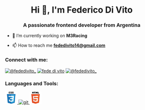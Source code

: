<h1 align="center">Hi 👋, I'm Federico Di Vito</h1>
<h3 align="center">A passionate frontend developer from Argentina</h3>

- 🔭 I’m currently working on **M3Racing**

- 📫 How to reach me **fededivito14@gmail.com**

<h3 align="left">Connect with me:</h3>
<p align="left">
<a href="https://twitter.com/@fededivito_" target="blank"><img align="center" src="https://raw.githubusercontent.com/rahuldkjain/github-profile-readme-generator/master/src/images/icons/Social/twitter.svg" alt="@fededivito_" height="30" width="40" /></a>
<a href="https://fb.com/fede di vito" target="blank"><img align="center" src="https://raw.githubusercontent.com/rahuldkjain/github-profile-readme-generator/master/src/images/icons/Social/facebook.svg" alt="fede di vito" height="30" width="40" /></a>
<a href="https://instagram.com/@fededivito_" target="blank"><img align="center" src="https://raw.githubusercontent.com/rahuldkjain/github-profile-readme-generator/master/src/images/icons/Social/instagram.svg" alt="@fededivito_" height="30" width="40" /></a>
</p>

<h3 align="left">Languages and Tools:</h3>
<p align="left"> <a href="https://www.w3schools.com/css/" target="_blank" rel="noreferrer"> <img src="https://raw.githubusercontent.com/devicons/devicon/master/icons/css3/css3-original-wordmark.svg" alt="css3" width="40" height="40"/> </a> <a href="https://git-scm.com/" target="_blank" rel="noreferrer"> <img src="https://www.vectorlogo.zone/logos/git-scm/git-scm-icon.svg" alt="git" width="40" height="40"/> </a> <a href="https://www.w3.org/html/" target="_blank" rel="noreferrer"> <img src="https://raw.githubusercontent.com/devicons/devicon/master/icons/html5/html5-original-wordmark.svg" alt="html5" width="40" height="40"/> </a> </p>
